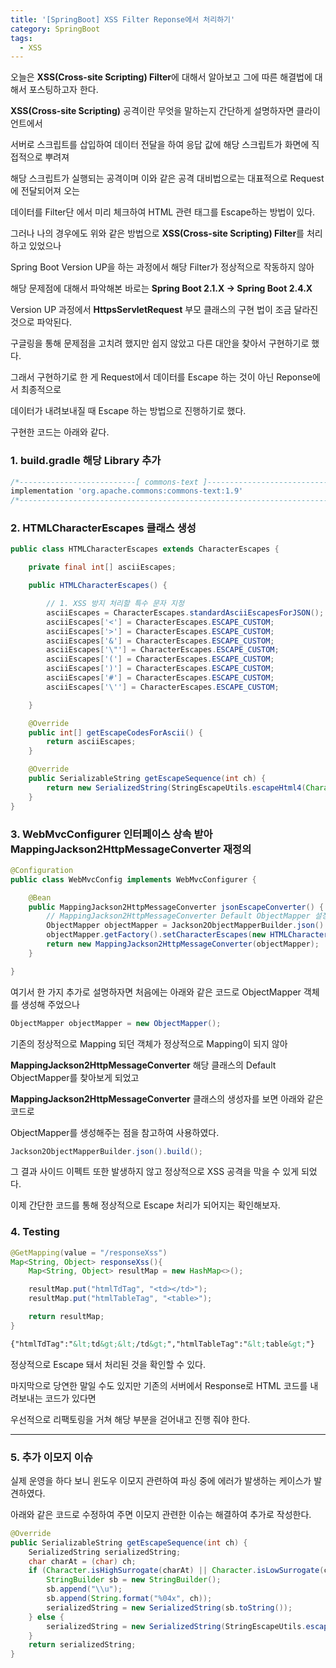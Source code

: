 ```yaml
---
title: '[SpringBoot] XSS Filter Reponse에서 처리하기'
category: SpringBoot
tags:
  - XSS
---
```


오늘은 **XSS(Cross-site Scripting) Filter**에 대해서 알아보고 그에 따른 해결법에 대해서 포스팅하고자 한다.

**XSS(Cross-site Scripting)** 공격이란 무엇을 말하는지 간단하게 설명하자면 클라이언트에서

서버로 스크립트를 삽입하여 데이터 전달을 하여 응답 값에 해당 스크립트가 화면에 직접적으로 뿌려져

해당 스크립트가 실행되는 공격이며 이와 같은 공격 대비법으로는 대표적으로 Request에 전달되어져 오는

데이터를 Filter단 에서 미리 체크하여 HTML 관련 태그를 Escape하는 방법이 있다.

그러나 나의 경우에도 위와 같은 방법으로 **XSS(Cross-site Scripting) Filter**를 처리하고 있었으나

Spring Boot Version UP을 하는 과정에서 해당 Filter가 정상적으로 작동하지 않아

해당 문제점에 대해서 파악해본 바로는 **Spring Boot 2.1.X -> Spring Boot 2.4.X**

Version UP 과정에서 **HttpsServletRequest** 부모 클래스의 구현 법이 조금 달라진 것으로 파악된다.

구글링을 통해 문제점을 고치려 했지만 쉽지 않았고 다른 대안을 찾아서 구현하기로 했다.

그래서 구현하기로 한 게 Request에서 데이터를 Escape 하는 것이 아닌 Reponse에서 최종적으로

데이터가 내려보내질 때 Escape 하는 방법으로 진행하기로 했다.

구현한 코드는 아래와 같다.

### 1. build.gradle 해당 Library 추가

```gradle
/*--------------------------[ commons-text ]------------------------------*/
implementation 'org.apache.commons:commons-text:1.9'
/*-----------------------------------------------------------------------*/
```

### 2. HTMLCharacterEscapes 클래스 생성

```java
public class HTMLCharacterEscapes extends CharacterEscapes {

    private final int[] asciiEscapes;

    public HTMLCharacterEscapes() {

        // 1. XSS 방지 처리할 특수 문자 지정
        asciiEscapes = CharacterEscapes.standardAsciiEscapesForJSON();
        asciiEscapes['<'] = CharacterEscapes.ESCAPE_CUSTOM;
        asciiEscapes['>'] = CharacterEscapes.ESCAPE_CUSTOM;
        asciiEscapes['&'] = CharacterEscapes.ESCAPE_CUSTOM;
        asciiEscapes['\"'] = CharacterEscapes.ESCAPE_CUSTOM;
        asciiEscapes['('] = CharacterEscapes.ESCAPE_CUSTOM;
        asciiEscapes[')'] = CharacterEscapes.ESCAPE_CUSTOM;
        asciiEscapes['#'] = CharacterEscapes.ESCAPE_CUSTOM;
        asciiEscapes['\''] = CharacterEscapes.ESCAPE_CUSTOM;

    }

    @Override
    public int[] getEscapeCodesForAscii() {
        return asciiEscapes;
    }

    @Override
    public SerializableString getEscapeSequence(int ch) {
        return new SerializedString(StringEscapeUtils.escapeHtml4(Character.toString((char) ch)));
    }
}
```

### 3. WebMvcConfigurer 인터페이스 상속 받아 MappingJackson2HttpMessageConverter 재정의

```java
@Configuration
public class WebMvcConfig implements WebMvcConfigurer {

    @Bean
    public MappingJackson2HttpMessageConverter jsonEscapeConverter() {
        // MappingJackson2HttpMessageConverter Default ObjectMapper 설정 및 ObjectMapper Config 설정
        ObjectMapper objectMapper = Jackson2ObjectMapperBuilder.json().build();
        objectMapper.getFactory().setCharacterEscapes(new HTMLCharacterEscapes());
        return new MappingJackson2HttpMessageConverter(objectMapper);
    }

}
```

여기서 한 가지 추가로 설명하자면 처음에는 아래와 같은 코드로 ObjectMapper 객체를 생성해 주었으나

```java
ObjectMapper objectMapper = new ObjectMapper();
```

기존의 정상적으로 Mapping 되던 객체가 정상적으로 Mapping이 되지 않아

**MappingJackson2HttpMessageConverter** 해당 클래스의 Default ObjectMapper를 찾아보게 되었고

**MappingJackson2HttpMessageConverter** 클래스의 생성자를 보면 아래와 같은 코드로

ObjectMapper를 생성해주는 점을 참고하여 사용하였다.

```java
Jackson2ObjectMapperBuilder.json().build();
```

그 결과 사이드 이펙트 또한 발생하지 않고 정상적으로 XSS 공격을 막을 수 있게 되었다.

이제 간단한 코드를 통해 정상적으로 Escape 처리가 되어지는 확인해보자.

### 4. Testing

```java
@GetMapping(value = "/responseXss")
Map<String, Object> responseXss(){
    Map<String, Object> resultMap = new HashMap<>();

    resultMap.put("htmlTdTag", "<td></td>");
    resultMap.put("htmlTableTag", "<table>");

    return resultMap;
}
```

```html
{"htmlTdTag":"&lt;td&gt;&lt;/td&gt;","htmlTableTag":"&lt;table&gt;"}
```

정상적으로 Escape 돼서 처리된 것을 확인할 수 있다.

마지막으로 당연한 말일 수도 있지만 기존의 서버에서 Response로 HTML 코드를 내려보내는 코드가 있다면

우선적으로 리팩토링을 거쳐 해당 부분을 걷어내고 진행 줘야 한다.

---

### 5. 추가 이모지 이슈

실제 운영을 하다 보니 윈도우 이모지 관련하여 파싱 중에 에러가 발생하는 케이스가 발견하였다.

아래와 같은 코드로 수정하여 주면 이모지 관련한 이슈는 해결하여 추가로 작성한다.

```java
@Override
public SerializableString getEscapeSequence(int ch) {
    SerializedString serializedString;
    char charAt = (char) ch;
    if (Character.isHighSurrogate(charAt) || Character.isLowSurrogate(charAt)) {
        StringBuilder sb = new StringBuilder();
        sb.append("\\u");
        sb.append(String.format("%04x", ch));
        serializedString = new SerializedString(sb.toString());
    } else {
        serializedString = new SerializedString(StringEscapeUtils.escapeHtml4(Character.toString(charAt)));
    }
    return serializedString;
}
```
